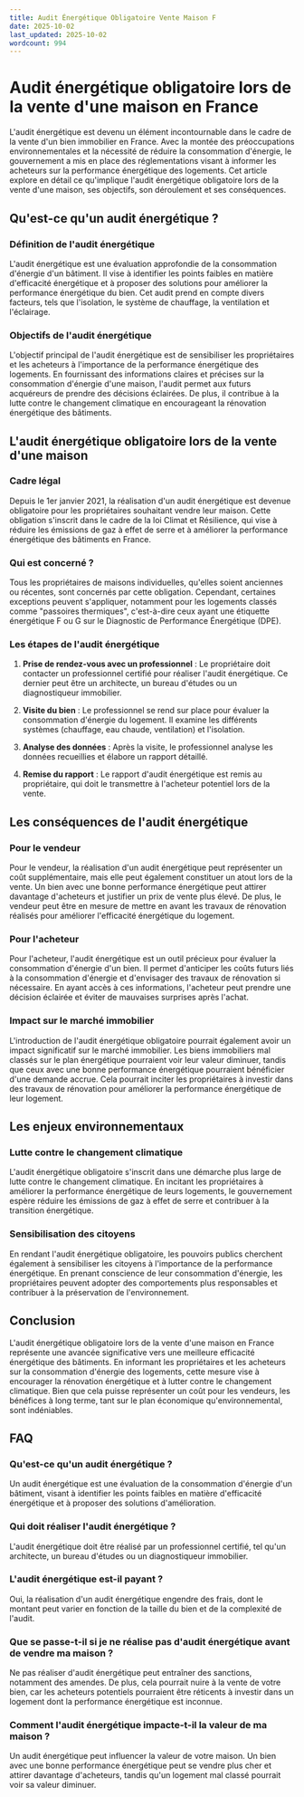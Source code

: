 ```yaml
---
title: Audit Énergétique Obligatoire Vente Maison F
date: 2025-10-02
last_updated: 2025-10-02
wordcount: 994
---
```


# Audit énergétique obligatoire lors de la vente d'une maison en France

L'audit énergétique est devenu un élément incontournable dans le cadre de la vente d'un bien immobilier en France. Avec la montée des préoccupations environnementales et la nécessité de réduire la consommation d'énergie, le gouvernement a mis en place des réglementations visant à informer les acheteurs sur la performance énergétique des logements. Cet article explore en détail ce qu'implique l'audit énergétique obligatoire lors de la vente d'une maison, ses objectifs, son déroulement et ses conséquences.

## Qu'est-ce qu'un audit énergétique ?

### Définition de l'audit énergétique

L'audit énergétique est une évaluation approfondie de la consommation d'énergie d'un bâtiment. Il vise à identifier les points faibles en matière d'efficacité énergétique et à proposer des solutions pour améliorer la performance énergétique du bien. Cet audit prend en compte divers facteurs, tels que l'isolation, le système de chauffage, la ventilation et l'éclairage.

### Objectifs de l'audit énergétique

L'objectif principal de l'audit énergétique est de sensibiliser les propriétaires et les acheteurs à l'importance de la performance énergétique des logements. En fournissant des informations claires et précises sur la consommation d'énergie d'une maison, l'audit permet aux futurs acquéreurs de prendre des décisions éclairées. De plus, il contribue à la lutte contre le changement climatique en encourageant la rénovation énergétique des bâtiments.

## L'audit énergétique obligatoire lors de la vente d'une maison

### Cadre légal

Depuis le 1er janvier 2021, la réalisation d'un audit énergétique est devenue obligatoire pour les propriétaires souhaitant vendre leur maison. Cette obligation s'inscrit dans le cadre de la loi Climat et Résilience, qui vise à réduire les émissions de gaz à effet de serre et à améliorer la performance énergétique des bâtiments en France.

### Qui est concerné ?

Tous les propriétaires de maisons individuelles, qu'elles soient anciennes ou récentes, sont concernés par cette obligation. Cependant, certaines exceptions peuvent s'appliquer, notamment pour les logements classés comme "passoires thermiques", c'est-à-dire ceux ayant une étiquette énergétique F ou G sur le Diagnostic de Performance Énergétique (DPE).

### Les étapes de l'audit énergétique

1. **Prise de rendez-vous avec un professionnel** : Le propriétaire doit contacter un professionnel certifié pour réaliser l'audit énergétique. Ce dernier peut être un architecte, un bureau d'études ou un diagnostiqueur immobilier.

2. **Visite du bien** : Le professionnel se rend sur place pour évaluer la consommation d'énergie du logement. Il examine les différents systèmes (chauffage, eau chaude, ventilation) et l'isolation.

3. **Analyse des données** : Après la visite, le professionnel analyse les données recueillies et élabore un rapport détaillé.

4. **Remise du rapport** : Le rapport d'audit énergétique est remis au propriétaire, qui doit le transmettre à l'acheteur potentiel lors de la vente.

## Les conséquences de l'audit énergétique

### Pour le vendeur

Pour le vendeur, la réalisation d'un audit énergétique peut représenter un coût supplémentaire, mais elle peut également constituer un atout lors de la vente. Un bien avec une bonne performance énergétique peut attirer davantage d'acheteurs et justifier un prix de vente plus élevé. De plus, le vendeur peut être en mesure de mettre en avant les travaux de rénovation réalisés pour améliorer l'efficacité énergétique du logement.

### Pour l'acheteur

Pour l'acheteur, l'audit énergétique est un outil précieux pour évaluer la consommation d'énergie d'un bien. Il permet d'anticiper les coûts futurs liés à la consommation d'énergie et d'envisager des travaux de rénovation si nécessaire. En ayant accès à ces informations, l'acheteur peut prendre une décision éclairée et éviter de mauvaises surprises après l'achat.

### Impact sur le marché immobilier

L'introduction de l'audit énergétique obligatoire pourrait également avoir un impact significatif sur le marché immobilier. Les biens immobiliers mal classés sur le plan énergétique pourraient voir leur valeur diminuer, tandis que ceux avec une bonne performance énergétique pourraient bénéficier d'une demande accrue. Cela pourrait inciter les propriétaires à investir dans des travaux de rénovation pour améliorer la performance énergétique de leur logement.

## Les enjeux environnementaux

### Lutte contre le changement climatique

L'audit énergétique obligatoire s'inscrit dans une démarche plus large de lutte contre le changement climatique. En incitant les propriétaires à améliorer la performance énergétique de leurs logements, le gouvernement espère réduire les émissions de gaz à effet de serre et contribuer à la transition énergétique.

### Sensibilisation des citoyens

En rendant l'audit énergétique obligatoire, les pouvoirs publics cherchent également à sensibiliser les citoyens à l'importance de la performance énergétique. En prenant conscience de leur consommation d'énergie, les propriétaires peuvent adopter des comportements plus responsables et contribuer à la préservation de l'environnement.

## Conclusion

L'audit énergétique obligatoire lors de la vente d'une maison en France représente une avancée significative vers une meilleure efficacité énergétique des bâtiments. En informant les propriétaires et les acheteurs sur la consommation d'énergie des logements, cette mesure vise à encourager la rénovation énergétique et à lutter contre le changement climatique. Bien que cela puisse représenter un coût pour les vendeurs, les bénéfices à long terme, tant sur le plan économique qu'environnemental, sont indéniables.

## FAQ

### Qu'est-ce qu'un audit énergétique ?

Un audit énergétique est une évaluation de la consommation d'énergie d'un bâtiment, visant à identifier les points faibles en matière d'efficacité énergétique et à proposer des solutions d'amélioration.

### Qui doit réaliser l'audit énergétique ?

L'audit énergétique doit être réalisé par un professionnel certifié, tel qu'un architecte, un bureau d'études ou un diagnostiqueur immobilier.

### L'audit énergétique est-il payant ?

Oui, la réalisation d'un audit énergétique engendre des frais, dont le montant peut varier en fonction de la taille du bien et de la complexité de l'audit.

### Que se passe-t-il si je ne réalise pas d'audit énergétique avant de vendre ma maison ?

Ne pas réaliser d'audit énergétique peut entraîner des sanctions, notamment des amendes. De plus, cela pourrait nuire à la vente de votre bien, car les acheteurs potentiels pourraient être réticents à investir dans un logement dont la performance énergétique est inconnue.

### Comment l'audit énergétique impacte-t-il la valeur de ma maison ?

Un audit énergétique peut influencer la valeur de votre maison. Un bien avec une bonne performance énergétique peut se vendre plus cher et attirer davantage d'acheteurs, tandis qu'un logement mal classé pourrait voir sa valeur diminuer.